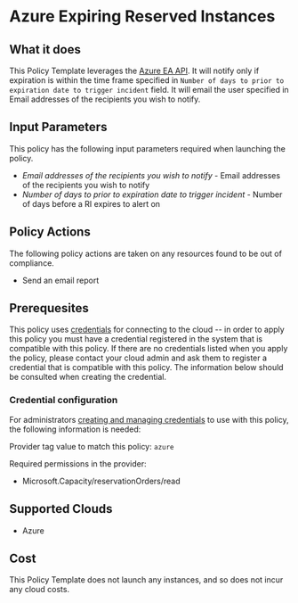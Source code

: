 # Azure Expiring Reserved Instances

## What it does

This Policy Template leverages the [Azure EA API](https://docs.microsoft.com/en-us/rest/api/reserved-vm-instances/reservationorder/list). It will notify only if expiration is within the time frame specified in `Number of days to prior to expiration date to trigger incident` field. It will email the user specified in Email addresses of the recipients you wish to notify.

## Input Parameters

This policy has the following input parameters required when launching the policy.

- *Email addresses of the recipients you wish to notify* - Email addresses of the recipients you wish to notify
- *Number of days to prior to expiration date to trigger incident* - Number of days before a RI expires to alert on

## Policy Actions

The following policy actions are taken on any resources found to be out of compliance.

- Send an email report

## Prerequesites

This policy uses [credentials](https://docs.rightscale.com/policies/users/guides/credential_management.html)
for connecting to the cloud -- in order to apply this policy you must have a credential registered in the system that is compatible with this policy. If there are no
credentials listed when you apply the policy, please contact your cloud admin and ask them to register a credential that is compatible with this policy. The information below should be consulted when creating the credential.

### Credential configuration

For administrators [creating and managing credentials](https://docs.rightscale.com/policies/users/guides/credential_management.html) to use with this policy, the following information is needed: 

Provider tag value to match this policy: `azure`

Required permissions in the provider:

- Microsoft.Capacity/reservationOrders/read

## Supported Clouds

- Azure

## Cost

This Policy Template does not launch any instances, and so does not incur any cloud costs.
